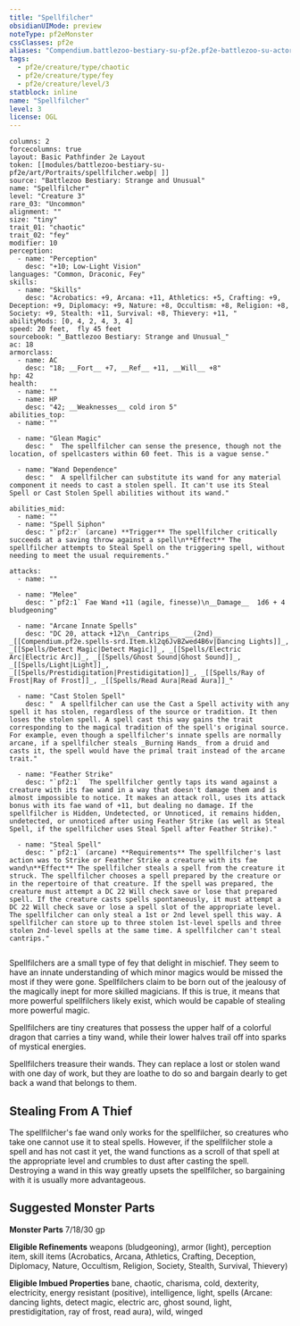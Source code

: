 ```yaml
---
title: "Spellfilcher"
obsidianUIMode: preview
noteType: pf2eMonster
cssClasses: pf2e
aliases: "Compendium.battlezoo-bestiary-su-pf2e.pf2e-battlezoo-su-actors.Actor.DsCgS2vd6b2PfP3i" 
tags:
  - pf2e/creature/type/chaotic
  - pf2e/creature/type/fey
  - pf2e/creature/level/3
statblock: inline
name: "Spellfilcher"
level: 3
license: OGL
---
```


```statblock
columns: 2
forcecolumns: true
layout: Basic Pathfinder 2e Layout
token: [[modules/battlezoo-bestiary-su-pf2e/art/Portraits/spellfilcher.webp| ]]
source: "Battlezoo Bestiary: Strange and Unusual"
name: "Spellfilcher"
level: "Creature 3"
rare_03: "Uncommon"
alignment: ""
size: "tiny"
trait_01: "chaotic"
trait_02: "fey"
modifier: 10
perception:
  - name: "Perception"
    desc: "+10; Low-Light Vision"
languages: "Common, Draconic, Fey"
skills:
  - name: "Skills"
    desc: "Acrobatics: +9, Arcana: +11, Athletics: +5, Crafting: +9, Deception: +9, Diplomacy: +9, Nature: +8, Occultism: +8, Religion: +8, Society: +9, Stealth: +11, Survival: +8, Thievery: +11, "
abilityMods: [0, 4, 2, 4, 3, 4]
speed: 20 feet,  fly 45 feet
sourcebook: "_Battlezoo Bestiary: Strange and Unusual_"
ac: 18
armorclass:
  - name: AC
    desc: "18; __Fort__ +7, __Ref__ +11, __Will__ +8"
hp: 42
health:
  - name: ""
  - name: HP
    desc: "42; __Weaknesses__ cold iron 5"
abilities_top:
  - name: ""

  - name: "Glean Magic"
    desc: "  The spellfilcher can sense the presence, though not the location, of spellcasters within 60 feet. This is a vague sense."

  - name: "Wand Dependence"
    desc: "  A spellfilcher can substitute its wand for any material component it needs to cast a stolen spell. It can't use its Steal Spell or Cast Stolen Spell abilities without its wand."

abilities_mid:
  - name: ""
  - name: "Spell Siphon"
    desc: "`pf2:r` (arcane) **Trigger** The spellfilcher critically succeeds at a saving throw against a spell\n**Effect** The spellfilcher attempts to Steal Spell on the triggering spell, without needing to meet the usual requirements."

attacks:
  - name: ""

  - name: "Melee"
    desc: "`pf2:1` Fae Wand +11 (agile, finesse)\n__Damage__  1d6 + 4 bludgeoning"

  - name: "Arcane Innate Spells"
    desc: "DC 20, attack +12\n__Cantrips__  __(2nd)__ _[[Compendium.pf2e.spells-srd.Item.kl2q6JvBZwed4B6v|Dancing Lights]]_, _[[Spells/Detect Magic|Detect Magic]]_, _[[Spells/Electric Arc|Electric Arc]]_, _[[Spells/Ghost Sound|Ghost Sound]]_, _[[Spells/Light|Light]]_, _[[Spells/Prestidigitation|Prestidigitation]]_, _[[Spells/Ray of Frost|Ray of Frost]]_, _[[Spells/Read Aura|Read Aura]]_"

  - name: "Cast Stolen Spell"
    desc: "  A spellfilcher can use the Cast a Spell activity with any spell it has stolen, regardless of the source or tradition. It then loses the stolen spell. A spell cast this way gains the trait corresponding to the magical tradition of the spell's original source. For example, even though a spellfilcher's innate spells are normally arcane, if a spellfilcher steals _Burning Hands_ from a druid and casts it, the spell would have the primal trait instead of the arcane trait."

  - name: "Feather Strike"
    desc: "`pf2:1`  The spellfilcher gently taps its wand against a creature with its fae wand in a way that doesn't damage them and is almost impossible to notice. It makes an attack roll, uses its attack bonus with its fae wand of +11, but dealing no damage. If the spellfilcher is Hidden, Undetected, or Unnoticed, it remains hidden, undetected, or unnoticed after using Feather Strike (as well as Steal Spell, if the spellfilcher uses Steal Spell after Feather Strike)."

  - name: "Steal Spell"
    desc: "`pf2:1` (arcane) **Requirements** The spellfilcher's last action was to Strike or Feather Strike a creature with its fae wand\n**Effect** The spellfilcher steals a spell from the creature it struck. The spellfilcher chooses a spell prepared by the creature or in the repertoire of that creature. If the spell was prepared, the creature must attempt a DC 22 Will check save or lose that prepared spell. If the creature casts spells spontaneously, it must attempt a DC 22 Will check save or lose a spell slot of the appropriate level. The spellfilcher can only steal a 1st or 2nd level spell this way. A spellfilcher can store up to three stolen 1st-level spells and three stolen 2nd-level spells at the same time. A spellfilcher can't steal cantrips."
 
```



Spellfilchers are a small type of fey that delight in mischief. They seem to have an innate understanding of which minor magics would be missed the most if they were gone. Spellfilchers claim to be born out of the jealousy of the magically inept for more skilled magicians. If this is true, it means that more powerful spellfilchers likely exist, which would be capable of stealing more powerful magic.

Spellfilchers are tiny creatures that possess the upper half of a colorful dragon that carries a tiny wand, while their lower halves trail off into sparks of mystical energies.

Spellfilchers treasure their wands. They can replace a lost or stolen wand with one day of work, but they are loathe to do so and bargain dearly to get back a wand that belongs to them.

## Stealing From A Thief

The spellfilcher's fae wand only works for the spellfilcher, so creatures who take one cannot use it to steal spells. However, if the spellfilcher stole a spell and has not cast it yet, the wand functions as a scroll of that spell at the appropriate level and crumbles to dust after casting the spell. Destroying a wand in this way greatly upsets the spellfilcher, so bargaining with it is usually more advantageous.

## Suggested Monster Parts

**Monster Parts** 7/18/30 gp

**Eligible Refinements** weapons (bludgeoning), armor (light), perception item, skill items (Acrobatics, Arcana, Athletics, Crafting, Deception, Diplomacy, Nature, Occultism, Religion, Society, Stealth, Survival, Thievery)

**Eligible Imbued Properties** bane, chaotic, charisma, cold, dexterity, electricity, energy resistant (positive), intelligence, light, spells (Arcane: dancing lights, detect magic, electric arc, ghost sound, light, prestidigitation, ray of frost, read aura), wild, winged
